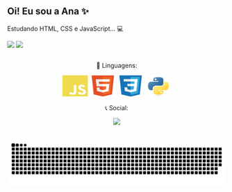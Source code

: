 ## Oi! Eu sou a Ana ✨
Estudando HTML, CSS e JavaScript... 💻
 <div>
<p> <a href="https://github.com/anapss1"></a>
  <img height="150em" src="https://github-readme-stats.vercel.app/api?username=anapss1&show_icons=true&theme=dracula&include_all_commits=true&count_private=true"/>
  <img height="150em" src="https://github-readme-stats.vercel.app/api/top-langs/?username=anapss1&layout=compact&langs_count=7&theme=dracula"/>
 </p></div>
 

##
  
<div align="center">

 <p>🎈 Linguagens:</p>
<p>
  <img  alt="ana-Js" height="50" width="60" src="https://raw.githubusercontent.com/devicons/devicon/master/icons/javascript/javascript-plain.svg"/>
  <img  alt="ana-HTML" height="50" width="60" src="https://raw.githubusercontent.com/devicons/devicon/master/icons/html5/html5-original.svg"/>
  <img  alt="ana-CSS" height="50" width="60" src="https://raw.githubusercontent.com/devicons/devicon/master/icons/css3/css3-original.svg"/>
  <img  alt="ana-Python" height="50" width="60" src="https://raw.githubusercontent.com/devicons/devicon/master/icons/python/python-original.svg"/>
 </p>
</div>


 <div align="center">

 <p>📞 Social:</p>

<a href="https://www.linkedin.com/in/anapss1/" target="_blank"><img height="30"  src="https://img.shields.io/badge/-LinkedIn-%230077B5?style=for-the-badge&logo=linkedin&logoColor=white" target="_blank">
</a>

</div>
 
##

<div align="center">

 
  ![Snake animation](https://github.com/anapss1/anapss1/blob/output/github-contribution-grid-snake.svg)
 
</div>
